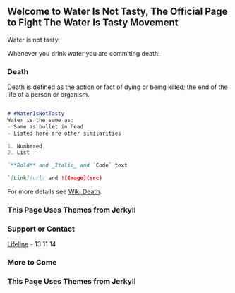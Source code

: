 ## Welcome to Water Is Not Tasty, The Official Page to Fight The Water Is Tasty Movement

Water is not tasty.

Whenever you drink water you are commiting death!

### Death

Death is defined as the action or fact of dying or being killed; the end of the life of a person or organism.

```markdown

# #WaterIsNotTasty
Water is the same as:
- Same as bullet in head
- Listed here are other similarities

1. Numbered
2. List

`**Bold** and _Italic_ and `Code` text

`[Link](url) and ![Image](src)
```

For more details see [Wiki Death](https://en.wikipedia.org/wiki/Death).

### This Page Uses Themes from Jerkyll


### Support or Contact
[Lifeline](https://www.lifeline.org.au/) - 13 11 14

### More to Come


### This Page Uses Themes from Jerkyll
